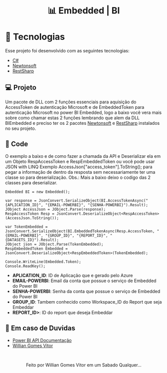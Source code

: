 <h1 align="center">
 📊 <strong>Embedded | BI</strong>
</h1>

# :rocket: Tecnologias
Esse projeto foi desenvolvido com as seguintes tecnologias:

- [C#](https://docs.microsoft.com/pt-br/dotnet/csharp/)
- [Newtonsoft](https://www.newtonsoft.com/json)
- [RestSharp](http://restsharp.org/)

## 💻 Projeto
Um pacote de DLL com 2 funções essenciais para aquisição do AccessToken de autenticação Microsoft e de EmbeddedToken para autenticação Microsoft no power BI Embedded, logo a baixo você vera mais sobre como chamar estas 2 funções lembrando que alem da DLL BIEmbedded e preciso ter os 2 pacotes [Newtonsoft](https://www.newtonsoft.com/json) e [RestSharp](http://restsharp.org/) instalados no seu projeto.

## 🎯 Code
O exemplo a baixo e de como fazer a chamada da API e Deserializar ela em um Objeto RespAccessToken e RespEmbeddedToken
ou você pode usar JSON with LINQ Exemplo AccessJson["access_token"].ToString(); para pegar a informação de dentro da resposta sem necessariamente ter uma classe so para deserialização.
Obs.: Mais a baixo deixo o codigo das 2 classes para deserializar.
```
Embedded BI = new Embedded();

var response = JsonConvert.SerializeObject(BI.AccessTokenAsync("{APLICATION_ID}", "{EMAIL-POWERBI}", "{SENHA-POWERBI}").Result);
JObject AccessJson = JObject.Parse(response);
RespAccessToken Resp = JsonConvert.DeserializeObject<RespAccessToken>(AccessJson.ToString());

var TokenEmbedded = JsonConvert.SerializeObject(BI.EmbeddedTokenAsync(Resp.AccessToken, "{EMAIL-POWERBI}", "{GROUP_ID}", "{REPORT_ID}", "{DATASETS_ID}").Result);
JObject json = JObject.Parse(TokenEmbedded);
RespEmbeddedToken Embedded = JsonConvert.DeserializeObject<RespEmbeddedToken>(TokenEmbedded);
 
Console.WriteLine(Embedded.Token);
Console.ReadKey();

```

- <strong>APLICATION_ID</strong>: ID de Aplicação que e gerado pelo Azure
- <strong>EMAIL-POWERBI</strong>: Email da conta que possue o serviço de Embedded do Power BI
- <strong>SENHA-POWERBI</strong>: Senha da conta que possue o serviço de Embedded do Power BI
- <strong>GROUP_ID</strong>: Tambem conhecido como Workspace_ID do Report que seja Embeddar
- <strong>REPORT_ID></strong>: ID do report que deseja Embeddar

## 📎 Em caso de Duvidas
- [Power BI API Documentação](https://docs.microsoft.com/en-us/rest/api/power-bi/embedtoken)
- [Willian Gomes Vitor](https://www.linkedin.com/in/vitorwillian/)

<br/>
<p align="center">Feito por Willian Gomes Vitor em um Sabado Qualquer...</center>


